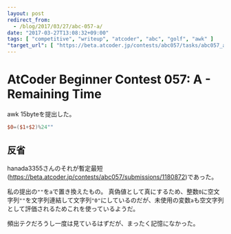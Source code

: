```yaml
---
layout: post
redirect_from:
  - /blog/2017/03/27/abc-057-a/
date: "2017-03-27T13:08:32+09:00"
tags: [ "competitive", "writeup", "atcoder", "abc", "golf", "awk" ]
"target_url": [ "https://beta.atcoder.jp/contests/abc057/tasks/abc057_a" ]
---
```


# AtCoder Beginner Contest 057: A - Remaining Time

awk $15$byteを提出した。

``` awk
$0=($1+$2)%24""
```

## 反省

hanada3355さんのそれが暫定最短(<https://beta.atcoder.jp/contests/abc057/submissions/1180872>)であった。

私の提出の`""`を`a`で置き換えたもの。
真偽値として真にするため、整数`0`に空文字列`""`を文字列連結して文字列`"0"`にしているのだが、未使用の変数`a`も空文字列として評価されるためこれを使っているようだ。

頻出テクだろうし一度は見ているはずだが、まったく記憶になかった。
